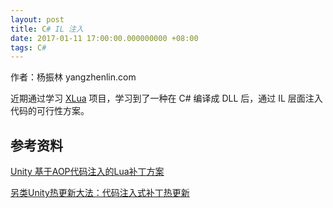 ```yaml
---
layout: post
title: C# IL 注入
date: 2017-01-11 17:00:00.000000000 +08:00
tags: C#
---
```


作者：杨振林 yangzhenlin.com

近期通过学习 [XLua](https://github.com/Tencent/xLua) 项目，学习到了一种在 C# 编译成 DLL 后，通过 IL 层面注入代码的可行性方案。

## 参考资料

[Unity 基于AOP代码注入的Lua补丁方案](http://www.jianshu.com/p/4bef7f66aefd)

[另类Unity热更新大法：代码注入式补丁热更新](http://www.jianshu.com/p/481994e8b7df)
